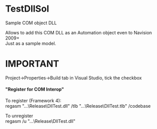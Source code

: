 # TestDllSol
Sample COM object DLL  
  
Allows to add this COM DLL as an Automation object even to Navision 2009+  
Just as a sample model.  
  
# IMPORTANT
Project->Properties->Build tab in Visual Studio, tick the checkbox
#### "Register for COM Interop"  
  
To register (Framework 4):  
regasm "...\Release\DllTest.dll" /tlb "...\Release\DllTest.tlb" /codebase  
  
To unregister  
regasm /u "...\Release\DllTest.dll"
